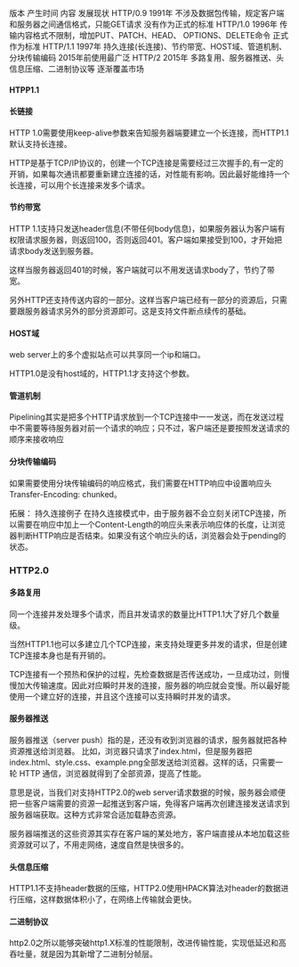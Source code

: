版本	产生时间	内容	发展现状
HTTP/0.9	1991年	不涉及数据包传输，规定客户端和服务器之间通信格式，只能GET请求	没有作为正式的标准
HTTP/1.0	1996年	传输内容格式不限制，增加PUT、PATCH、HEAD、 OPTIONS、DELETE命令	正式作为标准
HTTP/1.1	1997年	持久连接(长连接)、节约带宽、HOST域、管道机制、分块传输编码  	2015年前使用最广泛
HTTP/2	2015年	多路复用、服务器推送、头信息压缩、二进制协议等	逐渐覆盖市场


#### HTPP1.1

#### 长链接

HTTP 1.0需要使用keep-alive参数来告知服务器端要建立一个长连接，而HTTP1.1默认支持长连接。

HTTP是基于TCP/IP协议的，创建一个TCP连接是需要经过三次握手的,有一定的开销，如果每次通讯都要重新建立连接的话，对性能有影响。因此最好能维持一个长连接，可以用个长连接来发多个请求。


#### 节约带宽

HTTP 1.1支持只发送header信息(不带任何body信息)，如果服务器认为客户端有权限请求服务器，则返回100，否则返回401。客户端如果接受到100，才开始把请求body发送到服务器。

这样当服务器返回401的时候，客户端就可以不用发送请求body了，节约了带宽。

另外HTTP还支持传送内容的一部分。这样当客户端已经有一部分的资源后，只需要跟服务器请求另外的部分资源即可。这是支持文件断点续传的基础。

#### HOST域

web server上的多个虚拟站点可以共享同一个ip和端口。

HTTP1.0是没有host域的，HTTP1.1才支持这个参数。


#### 管道机制

Pipelining其实是把多个HTTP请求放到一个TCP连接中一一发送，而在发送过程中不需要等待服务器对前一个请求的响应；只不过，客户端还是要按照发送请求的顺序来接收响应

#### 分块传输编码

如果需要使用分块传输编码的响应格式，我们需要在HTTP响应中设置响应头Transfer-Encoding: chunked。


拓展：
    持久连接例子
    在持久连接模式中，由于服务器不会立刻关闭TCP连接，所以需要在响应中加上一个Content-Length的响应头来表示响应体的长度，让浏览器判断HTTP响应是否结束。如果没有这个响应头的话，浏览器会处于pending的状态。


### HTTP2.0

#### 多路复用

同一个连接并发处理多个请求，而且并发请求的数量比HTTP1.1大了好几个数量级。

当然HTTP1.1也可以多建立几个TCP连接，来支持处理更多并发的请求，但是创建TCP连接本身也是有开销的。

TCP连接有一个预热和保护的过程，先检查数据是否传送成功，一旦成功过，则慢慢加大传输速度。因此对应瞬时并发的连接，服务器的响应就会变慢。所以最好能使用一个建立好的连接，并且这个连接可以支持瞬时并发的请求。


#### 服务器推送
服务器推送（server push）指的是，还没有收到浏览器的请求，服务器就把各种资源推送给浏览器。
比如，浏览器只请求了index.html，但是服务器把index.html、style.css、example.png全部发送给浏览器。这样的话，只需要一轮 HTTP 通信，浏览器就得到了全部资源，提高了性能。

意思是说，当我们对支持HTTP2.0的web server请求数据的时候，服务器会顺便把一些客户端需要的资源一起推送到客户端，免得客户端再次创建连接发送请求到服务器端获取。这种方式非常合适加载静态资源。

服务器端推送的这些资源其实存在客户端的某处地方，客户端直接从本地加载这些资源就可以了，不用走网络，速度自然是快很多的。


#### 头信息压缩

HTTP1.1不支持header数据的压缩，HTTP2.0使用HPACK算法对header的数据进行压缩，这样数据体积小了，在网络上传输就会更快。

#### 二进制协议

http2.0之所以能够突破http1.X标准的性能限制，改进传输性能，实现低延迟和高吞吐量，就是因为其新增了二进制分帧层。